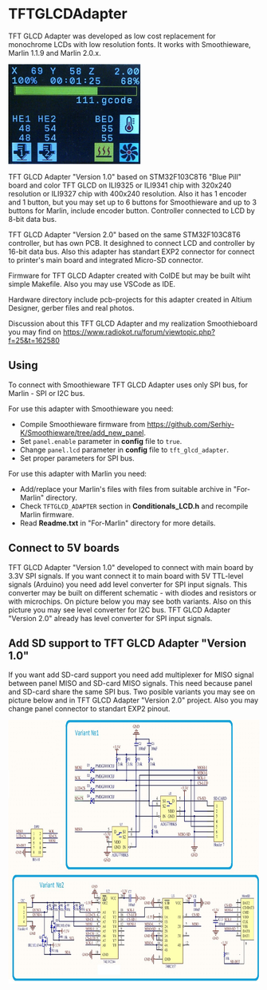 # TFTGLCDAdapter
TFT GLCD Adapter was developed as low cost replacement for monochrome LCDs with low resolution fonts. It works with Smoothieware, Marlin 1.1.9 and Marlin 2.0.x.

<img src="./Hardware/Photos/Smoothie-progressbar.jpg"  width="265" height="200">

TFT GLCD Adapter "Version 1.0" based on STM32F103C8T6 "Blue Pill" board and color TFT GLCD on ILI9325 or ILI9341 chip with 320x240 resolution or ILI9327 chip  with 400x240 resolution. Also it has 1 encoder and 1 button, but you may set up to 6 buttons for Smoothieware and up to 3 buttons for Marlin, include encoder button. Controller connected to LCD by 8-bit data bus.

TFT GLCD Adapter "Version 2.0" based on the same STM32F103C8T6 controller, but has own PCB. It desighned to connect LCD and controller by 16-bit data bus. Also this adapter has standart EXP2 connector for connect to printer's main board and integrated Micro-SD connector.

Firmware for TFT GLCD Adapter created with CoIDE but may be built wiht simple Makefile. Also you may use VSCode as IDE.

Hardware directory include pcb-projects for this adapter created in Altium Designer, gerber files and real photos.

Discussion about this TFT GLCD Adapter and my realization Smoothieboard you may find on https://www.radiokot.ru/forum/viewtopic.php?f=25&t=162580

## Using
To connect with Smoothieware TFT GLCD Adapter uses only SPI bus, for Marlin - SPI or I2C bus.

For use this adapter with Smoothieware you need:
* Compile Smoothieware firmware from https://github.com/Serhiy-K/Smoothieware/tree/add_new_panel.
* Set `panel.enable` parameter in **config** file to `true`.
* Change `panel.lcd` parameter in **config** file to `tft_glcd_adapter`.
* Set proper parameters for SPI bus.

For use this adapter with Marlin you need:
* Add/replace your Marlin's files with files from suitable archive in "For-Marlin" directory.
* Check `TFTGLCD_ADAPTER` section in **Conditionals_LCD.h** and recompile Marlin firmware.
* Read **Readme.txt** in "For-Marlin" directory for more details.

## Connect to 5V boards
TFT GLCD Adapter "Version 1.0" developed to connect with main board by 3.3V SPI signals. If you want connect it to main board with 5V TTL-level signals (Arduino) you need add level converter for SPI input signals. This converter may be built on different schematic - with diodes and resistors or with microchips. On picture below you may see both variants. Also on this picture you may see level converter for I2C bus. TFT GLCD Adapter "Version 2.0" already has level converter for SPI input signals.

## Add SD support to TFT GLCD Adapter "Version 1.0"
If you want add SD-card support you need add multiplexer for MISO signal between panel MISO and SD-card MISO signals. This need because panel and SD-card share the same SPI bus. Two posible variants you may see on picture below and in TFT GLCD Adapter "Version 2.0" project. Also you may change panel connector to standart EXP2 pinout.

<img src="./Hardware/tft-glcd-add_SD.jpg" width="800" height="528">